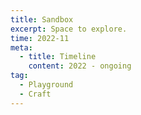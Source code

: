 ```yaml
---
title: Sandbox
excerpt: Space to explore.
time: 2022-11
meta:
  - title: Timeline
    content: 2022 - ongoing
tag:
  - Playground
  - Craft
---
```

